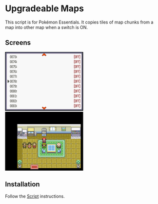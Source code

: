# Upgradeable Maps
This script is for Pokémon Essentials. It copies tiles of map chunks from a map into other map when a switch is ON.

## Screens
![](Screens/gif.gif)
![](Screens/screen.png)

## Installation
Follow the [Script](/Script.rb) instructions.